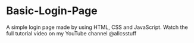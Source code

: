 # Basic-Login-Page
A simple login page made by using HTML, CSS and JavaScript. Watch the full tutorial video on my YouTube channel @allcsstuff
